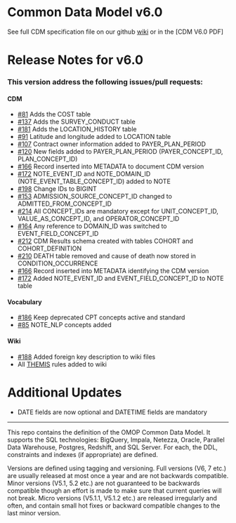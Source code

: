 Common Data Model v6.0
=================

See full CDM specification file on our github [wiki](https://github.com/OHDSI/CommonDataModel/wiki) or in the [CDM V6.0 PDF]


Release Notes for v6.0
=============

### This version address the following issues/pull requests:

#### CDM
* [#81](https://github.com/OHDSI/CommonDataModel/pull/81) Adds the COST table
* [#137](https://github.com/OHDSI/CommonDataModel/pull/137) Adds the SURVEY_CONDUCT table
* [#181](https://github.com/OHDSI/CommonDataModel/pull/181) Adds the LOCATION_HISTORY table
* [#91](https://github.com/OHDSI/CommonDataModel/issues/91) Latitude and longitude added to LOCATION table
* [#107](https://github.com/OHDSI/CommonDataModel/issues/107) Contract owner information added to PAYER_PLAN_PERIOD 
* [#120](https://github.com/OHDSI/CommonDataModel/pull/120) New fields added to PAYER_PLAN_PERIOD (PAYER_CONCEPT_ID, PLAN_CONCEPT_ID)
* [#166](https://github.com/OHDSI/CommonDataModel/issues/166) Record inserted into METADATA to document CDM version
* [#172](https://github.com/OHDSI/CommonDataModel/pull/172) NOTE_EVENT_ID and NOTE_DOMAIN_ID (NOTE_EVENT_TABLE_CONCEPT_ID) added to NOTE
* [#198](https://github.com/OHDSI/CommonDataModel/pull/198) Change IDs to BIGINT 
* [#153](https://github.com/OHDSI/CommonDataModel/issues/153) ADMISSION_SOURCE_CONCEPT_ID changed to ADMITTED_FROM_CONCEPT_ID 
* [#214](https://github.com/OHDSI/CommonDataModel/issues/214) All CONCEPT_IDs are mandatory except for UNIT_CONCEPT_ID, VALUE_AS_CONCEPT_ID, and OPERATOR_CONCEPT_ID 
* [#164](https://github.com/OHDSI/CommonDataModel/issues/164) Any reference to DOMAIN_ID was switched to EVENT_FIELD_CONCEPT_ID
* [#212](https://github.com/OHDSI/CommonDataModel/issues/212) CDM Results schema created with tables COHORT and COHORT_DEFINITION
* [#210](https://github.com/OHDSI/CommonDataModel/issues/210) DEATH table removed and cause of death now stored in CONDITION_OCCURRENCE
* [#166](https://github.com/OHDSI/CommonDataModel/issues/166) Record inserted into METADATA identifying the CDM version
* [#172](https://github.com/OHDSI/CommonDataModel/issues/172) Added NOTE_EVENT_ID and EVENT_FIELD_CONCEPT_ID to NOTE table

#### Vocabulary
* [#186](https://github.com/OHDSI/CommonDataModel/issues/186) Keep deprecated CPT concepts active and standard
* [#85](https://github.com/OHDSI/CommonDataModel/issues/85) NOTE_NLP concepts added

#### Wiki
* [#188](https://github.com/OHDSI/CommonDataModel/issues/188) Added foreign key description to wiki files
* All [THEMIS](https://github.com/OHDSI/THEMIS/issues) rules added to wiki

Additional Updates
==================

* DATE fields are now optional and DATETIME fields are mandatory

---------
  
This repo contains the definition of the OMOP Common Data Model. It supports the SQL technologies: BigQuery, Impala, Netezza, Oracle, Parallel Data Warehouse, Postgres, Redshift, and SQL Server. For each, the DDL, constraints and indexes (if appropriate) are defined. 


Versions are defined using tagging and versioning. Full versions (V6, 7 etc.) are usually released at most once a year and are not backwards compatible. Minor versions (V5.1, 5.2 etc.) are not guaranteed to be backwards compatible though an effort is made to make sure that current queries will not break. Micro versions (V5.1.1, V5.1.2 etc.) are released irregularly and often, and contain small hot fixes or backward compatible changes to the last minor version.
